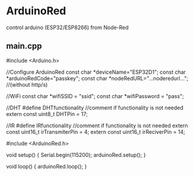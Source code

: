 # ArduinoRed
control arduino (ESP32/ESP8266) from Node-Red


main.cpp
---------
#include <Arduino.h>

//Configure ArduinoRed
const char *deviceName="ESP32D1";
const char *arduinoRedCode="passkey";
const char *nodeRedURL="...noderedurl..."; //(without http/s)

//WiFi
const char *wifiSSID = "ssid";
const char *wifiPassword = "pass";

//DHT
#define DHTfunctionality //comment if functionality is not needed
extern const uint8_t DHTPin = 17;

//IR
#define IRfunctionality //comment if functionality is not needed
extern const uint16_t irTransmiterPin = 4;
extern const uint16_t irReciverPin = 14;

#include <ArduinoRed.h>

void setup()
{
  Serial.begin(115200);
  arduinoRed.setup();
}

void loop()
{
  arduinoRed.loop();
}
